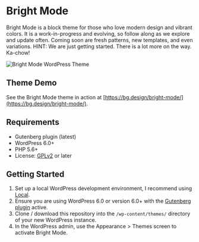 # Bright Mode

Bright Mode is a block theme for those who love modern design and vibrant colors. It is a work-in-progress and evolving, so follow along as we explore and update often. Coming soon are fresh patterns, new templates, and even variations. HINT: We are just getting started. There is a lot more on the way. Ka-chow!

![Bright Mode WordPress Theme](https://user-images.githubusercontent.com/486261/178078005-7444e7eb-3e6d-4b99-8861-b1fc3e97322d.jpg)

## Theme Demo

See the Bright Mode theme in action at [https://bg.design/bright-mode/](https://bg.design/bright-mode/).

## Requirements

- Gutenberg plugin (latest)
- WordPress 6.0+
- PHP 5.6+
- License: [GPLv2](http://www.gnu.org/licenses/gpl-2.0.html) or later

## Getting Started

1. Set up a local WordPress development environment, I recommend using [Local](https://localwp.com/).
2. Ensure you are using WordPress 6.0 or version 6.0+ with the [Gutenberg plugin](https://wordpress.org/plugins/gutenberg/) active.
3. Clone / download this repository into the `/wp-content/themes/` directory of your new WordPress instance.
4. In the WordPress admin, use the Appearance > Themes screen to activate Bright Mode.
